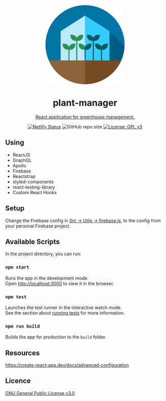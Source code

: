 <div align="center">
    <img width="250" height="250" src="./src/images/greenhouse.svg" alt="greenhouse">
    <h1>plant-manager</h1>
    <p>
    <a href="https://github.com/heofs/plant-manager">React application for greenhouse management.</a>
    </p>

[![Netlify Status](https://api.netlify.com/api/v1/badges/df76ae57-9e46-4d5d-b70f-f16ceb6034cc/deploy-status)](https://app.netlify.com/sites/plantager/deploys)
![GitHub repo size](https://img.shields.io/github/repo-size/heofs/plant-manager)
[![License: GPL v3](https://img.shields.io/badge/License-GPLv3-blue.svg)](https://www.gnu.org/licenses/gpl-3.0)

</div>

## Using

- ReactJS
- GraphQL
- Apollo
- Firebase
- Reactstrap
- styled-components
- react-testing-library
- Custom React Hooks

## Setup

Change the Firebase config in [Src -> Utils -> firebase.js](./src/utils/firebase.js), to the config from your personal Firebase project.

## Available Scripts

In the project directory, you can run:

### `npm start`

Runs the app in the development mode.  
Open [http://localhost:3000](http://localhost:3000) to view it in the browser.

### `npm test`

Launches the test runner in the interactive watch mode.  
See the section about [running tests](https://facebook.github.io/create-react-app/docs/running-tests) for more information.

### `npm run build`

Builds the app for production to the `build` folder.

## Resources

<https://create-react-app.dev/docs/advanced-configuration>

## Licence

[GNU General Public License v3.0](https://github.com/TheFox/GPLv3.md/blob/master/gplv3.md)
